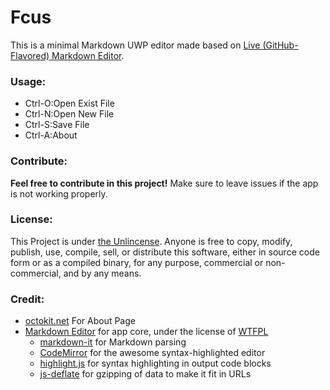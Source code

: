 # Fcus

This is a minimal Markdown UWP editor made based on [Live (GitHub-Flavored) Markdown Editor](https://jbt.github.io/markdown-editor/).

### Usage:

- Ctrl-O:Open Exist File
- Ctrl-N:Open New File
- Ctrl-S:Save File
- Ctrl-A:About

### Contribute:

**Feel free to contribute in this project!** Make sure to leave issues if the app is not working properly.

### License:

This Project is under [the Unlincense](https://github.com/patrick330602/Fcus/blob/master/LICENSE). Anyone is free to copy, modify, publish, use, compile, sell, or distribute this software, either in source code form or as a compiled binary, for any purpose, commercial or non-commercial, and by any means.

### Credit:

 + [octokit.net](https://github.com/octokit/octokit.net) For About Page
 + [Markdown Editor](https://github.com/jbt/markdown-editor) for app core, under the license of [WTFPL](http://www.wtfpl.net/txt/copying/)
   - [markdown-it](https://github.com/markdown-it/markdown-it) for Markdown parsing
   - [CodeMirror](http://codemirror.net/) for the awesome syntax-highlighted editor
   - [highlight.js](http://softwaremaniacs.org/soft/highlight/en/) for syntax highlighting in output code blocks
   - [js-deflate](https://github.com/dankogai/js-deflate) for gzipping of data to make it fit in URLs
